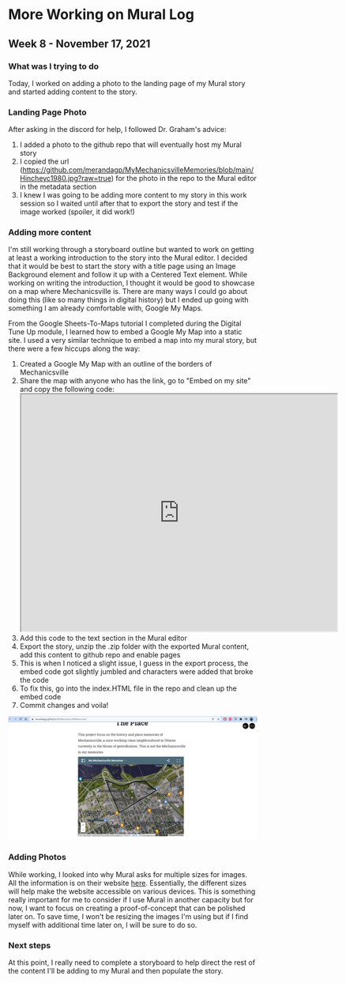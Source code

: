 # More Working on Mural Log
## Week 8 - November 17, 2021

### What was I trying to do
Today, I worked on adding a photo to the landing page of my Mural story and started adding content to the story. 

### Landing Page Photo
After asking in the discord for help, I followed Dr. Graham's advice:
1. I added a photo to the github repo that will eventually host my Mural story 
2. I copied the url (https://github.com/merandagp/MyMechanicsvilleMemories/blob/main/Hincheyc1980.jpg?raw=true) for the photo in the repo to the Mural editor in the metadata section
3. I knew I was going to be adding more content to my story in this work session so I waited until after that to export the story and test if the image worked (spoiler, it did work!)

### Adding more content
I'm still working through a storyboard outline but wanted to work on getting at least a working introduction to the story into the Mural editor. I decided that it would be best to start the story with a title page using an Image Background element and follow it up with a Centered Text element. While working on writing the introduction, I thought it would be good to showcase on a map where Mechanicsville is. There are many ways I could go about doing this (like so many things in digital history) but I ended up going with something I am already comfortable with, Google My Maps.

From the Google Sheets-To-Maps tutorial I completed during the Digital Tune Up module, I learned how to embed a Google My Map into a static site. I used a very similar technique to embed a map into my mural story, but there were a few hiccups along the way: 
1. Created a Google My Map with an outline of the borders of Mechanicsville
2. Share the map with anyone who has the link, go to "Embed on my site" and copy the following code: <iframe src="https://www.google.com/maps/d/u/0/embed?mid=1ZgfCu_Ko2rJwbjM6-2Kj09ojY23xz_9a" width="640" height="480"></iframe>
3. Add this code to the text section in the Mural editor
4. Export the story, unzip the .zip folder with the exported Mural content, add this content to github repo and enable pages
5. This is when I noticed a slight issue, I guess in the export process, the embed code got slightly jumbled and characters were added that broke the code
6. To fix this, go into the index.HTML file in the repo and clean up the embed code 
7. Commit changes and voila!

![Google My Maps in Mural](Nov17.GoogleMyMapsEmbed.PNG)

### Adding Photos
While working, I looked into why Mural asks for multiple sizes for images. All the information is on their website [here](https://www.getmural.io/docs/image-workflow/). Essentially, the different sizes will help make the website accessible on various devices. This is something really important for me to consider if I use Mural in another capacity but for now, I want to focus on creating a proof-of-concept that can be polished later on. To save time, I won't be resizing the images I'm using but if I find myself with additional time later on, I will be sure to do so. 

### Next steps
At this point, I really need to complete a storyboard to help direct the rest of the content I'll be adding to my Mural and then populate the story. 
